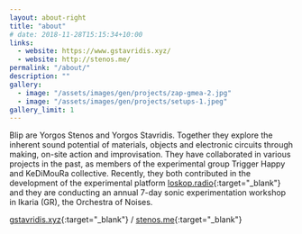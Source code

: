 ```yaml
---
layout: about-right
title: "about"
# date: 2018-11-28T15:15:34+10:00
links: 
  - website: https://www.gstavridis.xyz/
  - website: http://stenos.me/
permalink: "/about/"
description: ""
gallery:
  - image: "/assets/images/gen/projects/zap-gmea-2.jpg"
  - image: "/assets/images/gen/projects/setups-1.jpeg"
gallery_limit: 1
---
```


Blip are Yorgos Stenos and Yorgos Stavridis. Together they explore the inherent sound potential of materials, objects and electronic circuits through making, on-site action and improvisation. Τhey have collaborated in various projects in the past, as members of the experimental group Trigger Happy and KeDiMouRa collective. Recently, they both contributed in the development of the experimental platform [loskop.radio](https://loskop.radio/shows/){:target="_blank"} and they are conducting an annual 7-day sonic experimentation workshop in Ikaria (GR), the Orchestra of Noises.

[gstavridis.xyz](https://www.gstavridis.xyz/){:target="_blank"} / [stenos.me](https://www.gstavridis.xyz/){:target="_blank"}


<!-- Their communal musical practice focuses on gesture, texture and timbre within a spatial, perceptual and physical approach, while addressing the relations between activities of listening, improvising and composing as inseparably connected and reciprocal. -->


<!-- 


# Creating Modern Websites

Web design encompasses many different skills and disciplines in the production and maintenance of websites.

Often many individuals will work in teams covering different aspects of the design process, although some designers will cover them all. Web design partially overlaps web engineering in the broader scope of web development.

## What is Web Design?

User experience is about how a user interacts with, and experiences, a particular product, system or service. As a UX designer, you should consider the Why, What and How of product use.

{% include framework/shortcodes/figure.html src="/assets/images/gen/content/content-1.webp" title="Steve Francia" caption="Designing in Figma" alt="Photo of designing a website in Figma" link="https://figma.com" target="\_blank" %}

## Front-end Development

The What addresses the things people can do with a product—its functionality. Finally, the How relates to the design of functionality in an accessible and aesthetically pleasant way. UX designers start with the Why before determining the What and then, finally, the How in order to create products that users can form meaningful experiences with. In software designs, you will need to ensure the product’s “substance” comes through an existing device and offers a seamless, fluid experience.

> As a UX designer, you should consider the Why, What and How of product use.

Web designers are expected to have an awareness of usability and if their role involves creating markup then they are also expected to be up to date with web accessibility guidelines.

## Design Systems

A Design System is a set of interconnected patterns and shared practices coherently organized to aid in digital product design and development of products such as apps or websites.

{% include framework/shortcodes/youtube.html id='2M6dJ2Uynhg' %}

## Process

There are two primary jobs involved in creating a website: the web designer and web developer, who often work closely together on a website. The web designers are responsible for the visual aspect, which includes the layout, coloring and typography of a web page.

- User experience research
- Visual design and illustration
- Programming and coding

![Design In Figma]({{ "/assets/images/gen/content/content-2.webp" | relative_url }})

Web designers will also have a working knowledge of markup languages such as HTML and CSS, although the extent of their knowledge will differ from one web designer to another.

 -->
